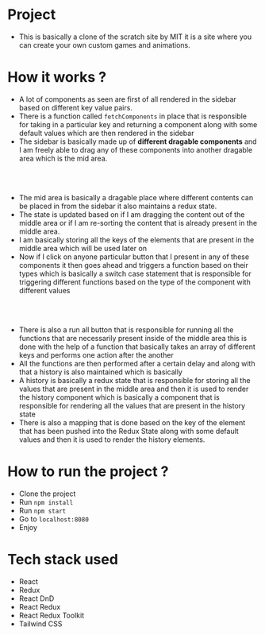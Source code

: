 # Project

- This is basically a clone of the scratch site by MIT it is a site where you can create your own custom games and animations.

# How it works ?

- A lot of components as seen are first of all rendered in the sidebar based on different key value pairs.
- There is a function called `fetchComponents` in place that is responsible for taking in a particular key and returning a component along with some default values which are then rendered in the sidebar
- The sidebar is basically made up of **different dragable components** and I am freely able to drag any of these components into another dragable area which is the mid area.

<br/>
<br/>

- The mid area is basically a dragable place where different contents can be placed in from the sidebar it also maintains a redux state.
- The state is updated based on if I am dragging the content out of the middle area or if I am re-sorting the content that is already present in the middle area.
-  I am basically storing all the keys of the elements that are present in the middle area which will be used later on
- Now if I click on anyone particular button that I present in any of these components it then goes ahead and triggers a function based on their types which is basically a switch case statement that is responsible for triggering different functions based on the type of the component with different values

<br/>
<br/>

- There is also a run all button that is responsible for running all the functions that are necessarily present inside of the middle area this is done with the help of a function that basically takes an array of different keys and performs one action after the another
- All the functions are then performed after a certain delay and along with that a history is also maintained which is basically
- A history is basically a redux state that is responsible for storing all the values that are present in the middle area and then it is used to render the history component which is basically a component that is responsible for rendering all the values that are present in the history state
- There is also a mapping that is done based on the key of the element that has been pushed into the Redux State along with some default values and then it is used to render the history elements.

# How to run the project ?

- Clone the project
- Run `npm install`
- Run `npm start`
- Go to `localhost:8080`
- Enjoy

# Tech stack used

- React
- Redux
- React DnD
- React Redux
- React Redux Toolkit
- Tailwind CSS